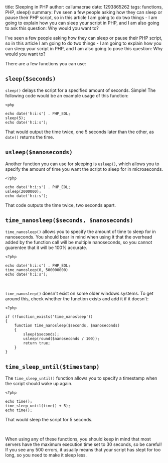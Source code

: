 <info>
title: Sleeping in PHP
author: callumacrae
date: 1293865262
tags: functions, PHP, sleep()
summary: I've seen a few people asking how they can sleep or pause their PHP script, so in this article I am going to do two things - I am going to explain how you can sleep your script in PHP, and I am also going to ask this question: Why would you want to?
</info>

I've seen a few people asking how they can sleep or pause their PHP script, so in this article I am going to do two things - I am going to explain how you can sleep your script in PHP, and I am also going to pose this question: Why would you want to?

There are a few functions you can use:

## `sleep($seconds)`

`sleep()` delays the script for a specified amount of seconds. Simple! The following code would be an example usage of this function:

	<php

	echo date('h:i:s') . PHP_EOL;
	sleep(5);
	echo date('h:i:s');

That would output the time twice, one 5 seconds later than the other, as `date()` returns the time.

## `usleep($nanoseconds)`

Another function you can use for sleeping is `usleep()`, which allows you to specify the amount of time you want the script to sleep for in microseconds.

	<?php

	echo date('h:i:s') . PHP_EOL;
	usleep(2000000);
	echo date('h:i:s');

That code outputs the time twice, two seconds apart.

## `time_nanosleep($seconds, $nanoseconds)`

`time_nanosleep()` allows you to specify the amount of time to sleep for in nanoseconds. You should bear in mind when using it that the overhead added by the function call will be multiple nanoseconds, so you cannot guarentee that it will be 100% accurate.

	<?php

	echo date('h:i:s') . PHP_EOL;
	time_nanosleep(0, 500000000)
	echo date('h:i:s');

<br />

`time_nanosleep()` doesn't exist on some older windows systems. To get around this, check whether the function exists and add it if it doesn't:

	<?php

	if (!function_exists('time_nanosleep'))
	{
		function time_nanosleep($seconds, $nanoseconds)
		{
			sleep($seconds);
			usleep(round($nanoseconds / 100));
			return true;
		}
	}

## `time_sleep_until($timestamp)`

The `time_sleep_until()` function allows you to specify a timestamp when the script should wake up again.

	<?php

	echo time();
	time_sleep_until(time() + 5);
	echo time();

That would sleep the script for 5 seconds.

<br />

When using any of these functions, you should keep in mind that most servers have the maximum execution time set to 30 seconds, so be careful! If you see any 500 errors, it usually means that your script has slept for too long, so you need to make it sleep less.
